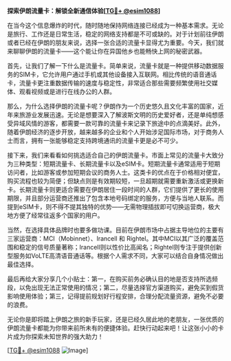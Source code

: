 **探索伊朗流量卡：解锁全新通信体验[[TG💪+ @esim1088](https://t.me/s/esim1088)]**

在当今这个信息爆炸的时代，随时随地保持网络连接已经成为一种基本需求。无论是旅行、工作还是日常生活，稳定的网络支持都是不可或缺的。对于计划前往伊朗或者已经在伊朗的朋友来说，选择一张合适的流量卡显得尤为重要。今天，我们就来聊聊伊朗的流量卡——这个能让你在异国他乡也能畅快上网的秘密武器。

首先，让我们了解一下什么是流量卡。简单来说，流量卡就是一种提供移动数据服务的SIM卡，它允许用户通过手机或其他设备接入互联网。相比传统的语音通话卡，流量卡更注重数据传输的速度与稳定性，非常适合那些需要频繁使用社交媒体、观看视频或是进行在线办公的人群。

那么，为什么选择伊朗的流量卡呢？伊朗作为一个历史悠久且文化丰富的国家，近年来旅游业发展迅速。无论是想要深入了解波斯文明的历史爱好者，还是单纯想感受异域风情的游客，都需要一款可靠的流量卡来记录下旅途中的点滴美好。此外，随着伊朗经济的逐步开放，越来越多的企业和个人开始涉足国际市场，对于商务人士而言，拥有一张能够稳定支持跨境通讯的流量卡更是必不可少。

接下来，我们来看看如何挑选适合自己的伊朗流量卡。市面上常见的流量卡大致分为三种类型：短期流量卡、长期流量卡以及eSIM卡。短期流量卡通常适用于短期访问者，比如游客或参加短期会议的商务人士。这类卡的优点在于价格相对便宜，购买流程也较为简便；但缺点则是有效期较短，一旦超期就需要重新激活或更换新卡。长期流量卡则更适合需要在伊朗居住一段时间的人群，它们提供了更长的使用期限，并且部分运营商还推出了包含本地号码绑定的服务，方便与当地人联系。而提到eSIM卡，则不得不提其独特的优势——无需物理插拔即可切换运营商，极大地方便了经常往返多个国家的用户。

当然，在选择具体品牌时也要多做功课。目前在伊朗市场中占据主导地位的主要有三家运营商：MCI（Mobinnet）、Irancell 和 Rightel。其中MCI以其广泛的覆盖范围和稳定的信号质量著称；Irancell则以性价比高闻名；Rightel则专注于提供创新型服务如VoLTE高清语音通话等。根据个人需求不同，大家可以结合自身情况做出最佳选择。

最后再给大家分享几个小贴士：第一，在购买前务必确认目的地是否支持所选频段，以免出现无法正常使用的情况；第二，尽量选择官方渠道购买，避免买到假货影响使用体验；第三，记得提前规划好行程安排，合理分配流量资源，避免不必要的浪费。

无论你是即将踏上伊朗之旅的新手玩家，还是已经久居此地的老朋友，一张优质的伊朗流量卡都能为你带来前所未有的便捷体验。赶快行动起来吧！让这张小小的卡片成为你探索未知世界的强大助力！

[[TG💪+ @esim1088](https://t.me/s/esim1088) ![Image](https://i.postimg.cc/4NQfJmqS/Snipaste-2025-05-13-00-14-12.png)]